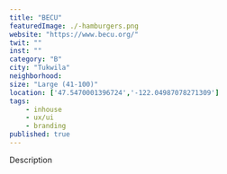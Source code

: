 ```yaml
---
title: "BECU"
featuredImage: ./-hamburgers.png
website: "https://www.becu.org/"
twit: ""
inst: ""
category: "B"
city: "Tukwila"
neighborhood:
size: "Large (41-100)"
location: ['47.5470001396724','-122.04987078271309']
tags:
    - inhouse
    - ux/ui
    - branding
published: true
---
```


Description
